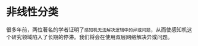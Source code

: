 <!--
 * @Author: matiastang
 * @Date: 2022-08-08 10:54:08
 * @LastEditors: matiastang
 * @LastEditTime: 2022-08-08 10:54:20
 * @FilePath: /matias-AI/md/非线性分类/非线性分类.md
 * @Description: 非线性分类
-->
# 非线性分类

很多年前，两位著名的学者证明了`感知机无法解决逻辑中的异或问题`，从而使感知机这个研究领域陷入了长期的停滞。我们将会在使用双层网络解决异或问题。